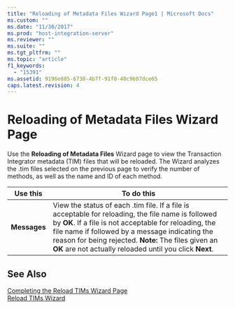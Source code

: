 ```yaml
---
title: "Reloading of Metadata Files Wizard Page1 | Microsoft Docs"
ms.custom: ""
ms.date: "11/30/2017"
ms.prod: "host-integration-server"
ms.reviewer: ""
ms.suite: ""
ms.tgt_pltfrm: ""
ms.topic: "article"
f1_keywords: 
  - "15391"
ms.assetid: 9196e885-6738-4b7f-91f0-40c9607dce65
caps.latest.revision: 4
---
```

# Reloading of Metadata Files Wizard Page
Use the **Reloading of Metadata Files** Wizard page to view the Transaction Integrator metadata (TIM) files that will be reloaded. The Wizard analyzes the .tim files selected on the previous page to verify the number of methods, as well as the name and ID of each method.  
  
|Use this|To do this|  
|--------------|----------------|  
|**Messages**|View the status of each .tim file. If a file is acceptable for reloading, the file name is followed by **OK**. If a file is not acceptable for reloading, the file name if followed by a message indicating the reason for being rejected. **Note:**  The files given an **OK** are not actually reloaded until you click **Next**.|  
  
## See Also  
 [Completing the Reload TIMs Wizard Page](../HIS2010/completing-the-reload-tims-wizard-page2.md)   
 [Reload TIMs Wizard](../HIS2010/reload-tims-wizard1.md)